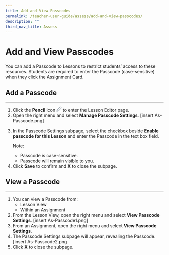 ```yaml
---
title: Add and View Passcodes
permalink: /teacher-user-guide/assess/add-and-view-passcodes/
description: ""
third_nav_title: Assess
---
```

<h1 id="add-and-view-passcodes">Add and View Passcodes</h1>
<p>You can add a Passcode to Lessons to restrict students’ access to these resources. Students are required to enter the Passcode (case-sensitive) when they click the Assignment Card.</p>
<h2 id="add-a-passcode">Add a Passcode</h2>
<hr>
<ol>
<li>Click the <strong>Pencil</strong> icon <img style="width:1rem; display: inline;" src="/images/Icons/Pencil.svg"> to enter the Lesson Editor page.</li>
<li>Open the right menu and select <strong>Manage Passcode Settings</strong>.  [insert As-Passcode.png]</li>
<li><p>In the Passcode Settings subpage, select the checkbox beside <strong>Enable passcode for this Lesson</strong> and enter the Passcode in the text box field.</p>
<p> Note: </p>
<ul>
<li>Passcode is case-sensitive.</li>
<li>Passcode will remain visible to you.</li>
</ul>
</li>
<li>Click <strong>Save</strong> to confirm and <strong>X</strong> to close the subpage.</li>
</ol>
<h2 id="view-a-passcode">View a Passcode</h2>
<hr>
<ol>
<li>You can view a Passcode from:<ul>
<li>Lesson View</li>
<li>Within an Assignment</li>
</ul>
</li>
<li>From the Lesson View, open the right menu and select <strong>View Passcode Settings</strong>. [insert As-Passcode1.png]</li>
<li>From an Assignment, open the right menu and select <strong>View Passcode Settings</strong>. </li>
<li>The Passcode Settings subpage will appear, revealing the Passcode. [insert As-Passcode2.png</li>
<li>Click <strong>X</strong> to close the subpage.</li>
</ol>